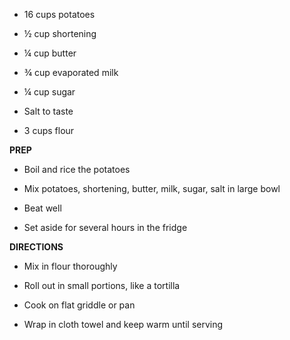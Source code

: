 -   16 cups potatoes

-   ½ cup shortening

-   ¼ cup butter

-   ¾ cup evaporated milk

-   ¼ cup sugar

-   Salt to taste

-   3 cups flour

**PREP**

-   Boil and rice the potatoes

-   Mix potatoes, shortening, butter, milk, sugar, salt in large bowl

-   Beat well

-   Set aside for several hours in the fridge

**DIRECTIONS**

-   Mix in flour thoroughly

-   Roll out in small portions, like a tortilla

-   Cook on flat griddle or pan

-   Wrap in cloth towel and keep warm until serving
